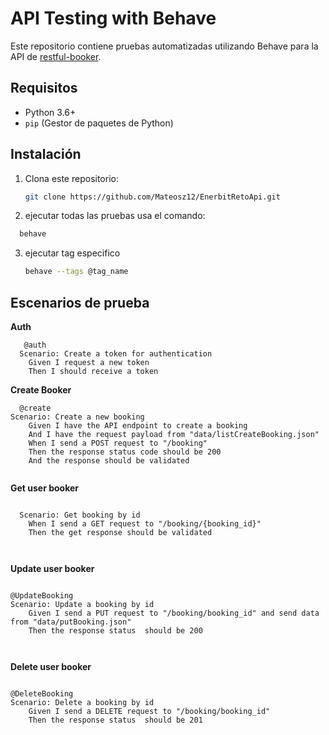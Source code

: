 # API Testing with Behave

Este repositorio contiene pruebas automatizadas utilizando Behave para la API de [restful-booker](https://restful-booker.herokuapp.com/).

## Requisitos

- Python 3.6+
- `pip` (Gestor de paquetes de Python)


## Instalación

1. Clona este repositorio: 

   ```bash
   git clone https://github.com/Mateosz12/EnerbitRetoApi.git
   ```

2. ejecutar todas las pruebas usa el comando:
   
  ```bash
    behave
  ```
3. ejecutar tag especifico
     ```bash
    behave --tags @tag_name
   ```
## Escenarios de prueba
**Auth**
```gherkin
   @auth  
  Scenario: Create a token for authentication
    Given I request a new token
    Then I should receive a token

```
**Create Booker**
```gherkin
  @create
Scenario: Create a new booking
    Given I have the API endpoint to create a booking
    And I have the request payload from "data/listCreateBooking.json"
    When I send a POST request to "/booking"
    Then the response status code should be 200
    And the response should be validated


```
**Get user booker**
```gherkin

  Scenario: Get booking by id
    When I send a GET request to "/booking/{booking_id}"
    Then the get response should be validated



```
**Update user booker**
```gherkin

@UpdateBooking
Scenario: Update a booking by id
    Given I send a PUT request to "/booking/booking_id" and send data from "data/putBooking.json"
    Then the response status  should be 200
 


```

**Delete user booker**
```gherkin

@DeleteBooking
Scenario: Delete a booking by id
    Given I send a DELETE request to "/booking/booking_id"
    Then the response status  should be 201
 


```
